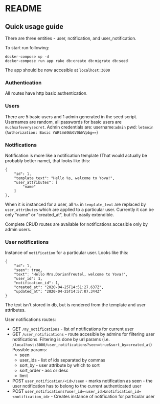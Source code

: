 # README

## Quick usage guide

There are three entities - user, notification, and user_notification. 

To start run following:
```
docker-compose up -d 
docker-compose run app rake db:create db:migrate db:seed
```

The app should be now accesible at `localhost:3000`

### Authentication
All routes have http basic authentication. 


### Users
There are 5 basic users and 1 admin generated in the seed script. Usernames are random, 
all passwords for basic users are `muchsafeverysecret`. 
Admin credentials are:
    username:`admin` 
    pwd: `letmein` 
(`Authorization: Basic YWRtaW46bGV0bWVpbg==`)

### Notifications
Notification is more like a notification template (That would actually be probably better name), 
that looks like this:

```
{
    "id": 1,
    "template_text": "Hello %s, welcome to Yova!",
    "user_attributes": [
        "name"
    ]
},
```

When it is instanced for a user, all `%s` in `template_text` are replaced by
`user_attributes` which are applied to a particular user. Currently it can be only "name" or "created_at", 
but it's easily extendible.

Complete CRUD routes are available for notifications accesible only by admin users.


### User notifications
Instance of `notification` for a particular user. Looks like this:
```
{
    "id": 1,
    "seen": true,
    "text": "Hello Mrs.DorianTreutel, welcome to Yova!",
    "user_id": 1,
    "notification_id": 1,
    "created_at": "2020-04-25T14:51:27.637Z",
    "updated_at": "2020-04-25T14:57:07.344Z"
}
```

The text isn't stored in db, but is rendered from the template and user attributes.

User notifications routes:

 - GET `/my_notifications` - list of notifications for current user
 - GET `/user_notifications` - route accesible by admins for filtering user notifications. Filtering is done by url params  (i.e. `/localhost:3000/user_notifications?seen=true&sort_by=created_at`) Possible params:
    - seen
    - user_ids - list of ids separated by commas
    - sort_by - user attribute by which to sort
    - sort_order - asc or desc
    - limit
 - POST `user_notification/<id>/seen` - marks notification as seen - the user notification has to belong to the current authenticated user
 - POST `user_notifications?user_id=<user_id>&notification_id=<notification_id>` - Creates instance of notification for particular user
